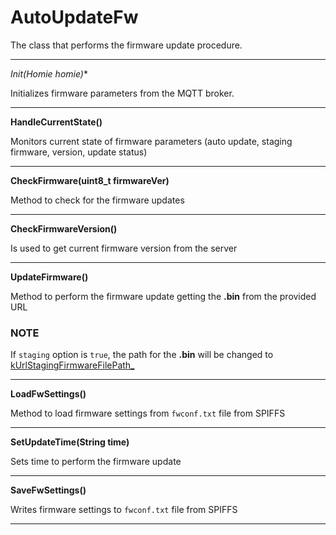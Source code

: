 # AutoUpdateFw

The class that performs the firmware update procedure.

***
**Init(Homie* homie)**

Initializes firmware parameters from the MQTT broker.

***
**HandleCurrentState()**

Monitors current state of firmware parameters (auto update, staging firmware, version, update status)

***

**CheckFirmware(uint8_t firmwareVer)**

Method to check for the firmware updates

***

**CheckFirmwareVersion()**

Is used to get current firmware version from the server

***

**UpdateFirmware()**

Method to perform the firmware update getting the **.bin** from the provided URL

### NOTE
If `staging` option is `true`, the path for the **.bin** will be changed to [kUrlStagingFirmwareFilePath_](./auto_upd_firmw.h#L38)

***

**LoadFwSettings()**

Method to load firmware settings from `fwconf.txt` file from SPIFFS

***

**SetUpdateTime(String time)**

Sets time to perform the firmware update

***

**SaveFwSettings()**

Writes firmware settings to `fwconf.txt` file from SPIFFS

***


